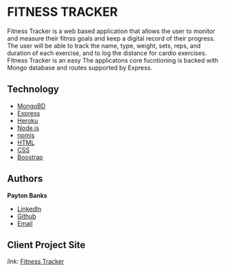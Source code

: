 # FITNESS TRACKER
Fitness Tracker is a web based application that allows the user to monitor and measure their fitnss goals and keep a digital record of their progress. The user will be able to track the name, type, weight, sets, reps, and duration of each exercise, and to log the distance for cardio exercises. Fitness Tracker is an easy The applicatons core fucntioning is backed with Mongo database and routes supported by Express. 


## Technology
* [MongoBD](https://www.mongodb.com/)
* [Express](https://www.npmjs.com/package/express)
* [Heroku](https://devcenter.heroku.com/categories/reference)
* [Node.js](https://nodejs.org/en/)
* [npmjs](https://docs.npmjs.com/)
* [HTML](https://developer.mozilla.org/en-US/docs/Web/HTML)
* [CSS](https://developer.mozilla.org/en-US/docs/Web/CSS)
* [Boostrap](https://getbootstrap.com/)

## Authors

**Payton Banks**
- [LinkedIn](https://www.linkedin.com/feed/)
- [Github](https://github.com/paytonbanks)
- [Email](mailto:payton.banks@gmail.com)

## Client Project Site
*link:*
[Fitness Tracker](https://shielded-refuge-45840.herokuapp.com/)